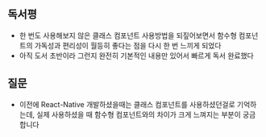 ## 독서평
- 한 번도 사용해보지 않은 클래스 컴포넌트 사용방법을 되짚어보면서 함수형 컴포넌트의 가독성과 편리성이 월등히 좋다는 점을 다시 한 번 느끼게 되었다
- 아직 도서 초반이라 그런지 완전히 기본적인 내용만 있어서 빠르게 독서 완료했다

## 질문
- 이전에 React-Native 개발하셨을때는 클래스 컴포넌트를 사용하셨던걸로 기억하는데, 실제 사용하셨을 때 함수형 컴포넌트와의 차이가 크게 느껴지는 부분이 궁금합니다

